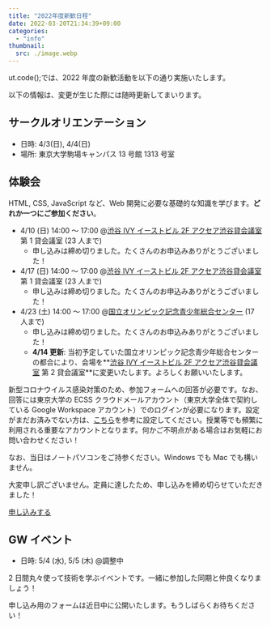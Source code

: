 ```yaml
---
title: "2022年度新歓日程"
date: 2022-03-20T21:34:39+09:00
categories:
  - "info"
thumbnail:
  src: ./image.webp
---
```


ut.code();では、2022 年度の新歓活動を以下の通り実施いたします。

以下の情報は、変更が生じた際には随時更新してまいります。

## サークルオリエンテーション

- 日時: 4/3(日), 4/4(日)
- 場所: 東京大学駒場キャンパス 13 号館 1313 号室

## 体験会

HTML, CSS, JavaScript など、Web 開発に必要な基礎的な知識を学びます。**どれか一つにご参加ください**。

- 4/10 (日) 14:00 ～ 17:00 @[渋谷 IVY イーストビル 2F アクセア渋谷貸会議室](https://goo.gl/maps/ViJMjJ41yrXF8hJr5) 第 1 貸会議室 (23 人まで)
  - 申し込みは締め切りました。たくさんのお申込みありがとうございました！
- 4/17 (日) 14:00 ～ 17:00 @[渋谷 IVY イーストビル 2F アクセア渋谷貸会議室](https://goo.gl/maps/ViJMjJ41yrXF8hJr5) 第 1 貸会議室 (23 人まで)
  - 申し込みは締め切りました。たくさんのお申込みありがとうございました！
- 4/23 (土) 14:00 ～ 17:00 @[国立オリンピック記念青少年総合センター](https://goo.gl/maps/WEsDr2EMFuR189Xw5) (17 人まで)
  - 申し込みは締め切りました。たくさんのお申込みありがとうございました！
  - **4/14 更新**: 当初予定していた国立オリンピック記念青少年総合センターの都合により、会場を**[渋谷 IVY イーストビル 2F アクセア渋谷貸会議室](https://goo.gl/maps/ViJMjJ41yrXF8hJr5) 第 2 貸会議室**に変更いたします。よろしくお願いいたします。

新型コロナウイルス感染対策のため、参加フォームへの回答が必要です。なお、回答には東京大学の ECSS クラウドメールアカウント（東京大学全体で契約している Google Workspace アカウント）でのログインが必要になります。設定がまだお済みでない方は、[こちら](https://www.ecc.u-tokyo.ac.jp/announcement/2016/04/01_2159.html)を参考に設定してください。授業等でも頻繁に利用される重要なアカウントとなります。何かご不明点がある場合はお気軽にお問い合わせください！

なお、当日はノートパソコンをご持参ください。Windows でも Mac でも構いません。

大変申し訳ございません。定員に達したため、申し込みを締め切らせていただきました！

[申し込みする](https://forms.gle/YzvXqUptUHeEXBhf8)

## GW イベント

- 日時: 5/4 (水), 5/5 (木) @調整中

2 日間丸々使って技術を学ぶイベントです。一緒に参加した同期と仲良くなりましょう！

申し込み用のフォームは近日中に公開いたします。もうしばらくお待ちください！
